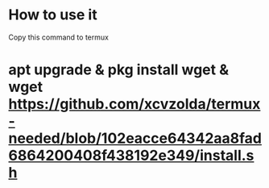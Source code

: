 # How to use it
Copy this command to termux
# apt upgrade & pkg install wget & wget https://github.com/xcvzolda/termux-needed/blob/102eacce64342aa8fad6864200408f438192e349/install.sh
